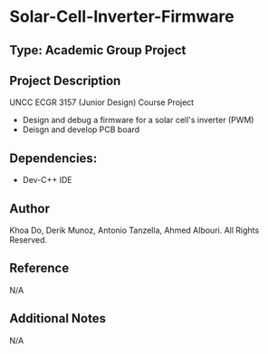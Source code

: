 # Solar-Cell-Inverter-Firmware

## Type: Academic Group Project

## Project Description
UNCC ECGR 3157 (Junior Design) Course Project
  - Design and debug a firmware for a solar cell's inverter (PWM) 
  - Deisgn and develop PCB board

## Dependencies:
  - Dev-C++ IDE

## Author
Khoa Do, Derik Munoz, Antonio Tanzella, Ahmed Albouri. All Rights Reserved.

## Reference
N/A

## Additional Notes
N/A
